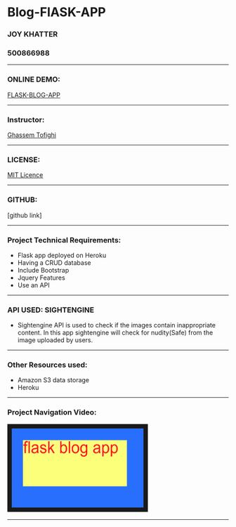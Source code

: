 # Blog-FlASK-APP
### JOY KHATTER
### 500866988
___
### ONLINE DEMO:
[FLASK-BLOG-APP](LINK)
___
### Instructor:
[ Ghassem Tofighi](https://ghassem.com/)
___
### LICENSE:
[ MIT Licence](https://opensource.org/licenses/MIT)
___
### GITHUB:
[github link]
___
### Project Technical Requirements:
* Flask app deployed on Heroku
* Having a CRUD database
* Include Bootstrap
* Jquery Features
* Use an API
___
 ### API USED: SIGHTENGINE
* Sightengine API is used to check if the images contain inappropriate content. In this app sightengine will check for nudity(Safe) from the image uploaded by users.
___
### Other Resources used:
* Amazon S3 data storage
* Heroku
___
### Project Navigation Video:
<a href="https://www.youtube.com/watch?v=HUBNt18RFbo&t=746s" target="_blank"><img src="https://raw.githubusercontent.com/joykhatter/expert-octo-goggles/master/imageflask.png" 
alt="IMAGE ALT TEXT HERE" width="300" height="180" border="10" /></a>
___